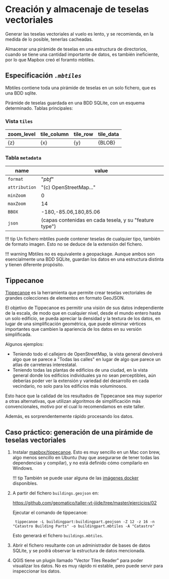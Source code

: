 # Creación y almacenaje de teselas vectoriales

Generar las teselas vectoriales al vuelo es lento, y se recomienda, en la medida de lo posible, tenerlas cacheadas.

Almacenar una pirámide de teselas en una estructura de directorios, cuando se tiene una cantidad importante de datos, es
también ineficiente, por lo que Mapbox creó el foramto mbtiles.

## Especificación *`.mbtiles`*

Mbtiles contiene toda una pirámide de teselas en un solo fichero, que es una BDD sqlite.

Pirámide de teselas guardada en una BDD SQLite, con un esquema determinado. Tablas principales:

### Vista `tiles`

| zoom_level | tile_column | tile_row | tile_data |
|---|---|---|---|
| {z} | {x} | {y} | {BLOB} |

### Tabla `metadata`

| name | value |
|---|---|
| `format` | "*pbf*" |
| `attribution` | "(c) OpenStreetMap..." |
| `minZoom` | 0 |
| `maxZoom` | 14 |
| `BBOX` | -180,-85.06,180,85.06 |
| `json` | (capas contenidas en cada tesela, y su "feature type") |

!!! tip 
    Un fichero mbtiles puede contener teselas de cualquier tipo, también de formato imagen. Esto no se deduce de la extensión del fichero.

!!! warning
    Mbtiles no es equivalente a geopackage. Aunque ambos son esencialmente una BDD SQLite, guardan los datos en una estructura distinta y tienen diferente propósito.

## Tippecanoe

[Tippecanoe](https://github.com/mapbox/tippecanoe) es la herramienta que permite crear teselas vectoriales de
grandes colecciones de elementos en formato GeoJSON.

El objetivo de Tippecanoe es permitir una visión de sus datos independiente de la escala, de modo que en cualquier
nivel, desde el mundo entero hasta un solo edificio, se pueda apreciar la densidad y la textura de los datos, en
lugar de una simplificación geométrica, que puede eliminar vértices importantes que cambien la apariencia de los datos
en su versión simplificada.

Algunos ejemplos:

* Teniendo todo el callejero de OpenStreetMap, la vista general devolverá algo que se parece a
"Todas las calles" en lugar de algo que parece un atlas de carreteras interestatal.
* Teniendo todas las plantas de edificios de una ciudad, en la vista general donde los edificios individuales ya no
sean perceptibles, aún deberías poder ver la extensión y variedad del desarrollo en cada vecindario,
no solo para los edificios más voluminosos.

Esto hace que la calidad de los resultados de Tippecanoe sea muy superior a otras alternativas, que utilizan algoritmos
de simplificación más convencionales, motivo por el cual lo recomendamos en este taller.

Además, es sorprendentemente rápido procesando los datos.


## Caso práctico: generación de una pirámide de teselas vectoriales

1. Instalar [mapbox/tippecanoe](https://github.com/mapbox/tippecanoe). Esto es muy sencillo en un Mac con brew, algo
    menos sencillo en Ubuntu (hay que asegurarse de tener todas las dependencias y compilar), y no está definido cómo
    compilarlo en Windows.
    
    !!! tip
        También se puede usar alguna de las [imágenes docker](https://hub.docker.com/search/?isAutomated=0&isOfficial=0&page=1&pullCount=0&q=tippecanoe&starCount=0) disponibles.

2. A partir del fichero `buildings.geojson` en:

    https://github.com/geomatico/taller-vt-jiide/tree/master/ejercicios/02
 
    Ejecutar el comando de tippecanoe:
    
        tippecanoe -L buildingpart:buildingpart.geojson -Z 12 -z 16 -n "Catastro Building Parts" -o buildingpart.mbtiles -A "Catastro"
        
    Esto generará el fichero `buildings.mbtiles`.

3. Abrir el fichero resultante con un administrador de bases de datos SQLite, y se podrá observar la estructura de datos mencionada.

4. QGIS tiene un plugin llamado "Vector Tiles Reader" para poder visualizar los datos. No es muy rápido ni estable, pero
puede servir para inspeccionar los datos.
